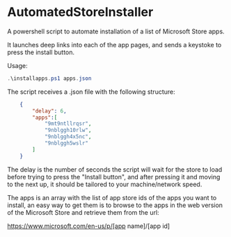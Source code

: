 # AutomatedStoreInstaller
A powershell script to automate installation of a  list of Microsoft Store apps.

It launches deep links into each of the app pages, and sends a keystoke to press the install button.

Usage:
``` powershell
.\installapps.ps1 apps.json
```

The script receives a .json file with the following structure:

```json
    {
        "delay": 6,
        "apps":[
            "9mt9ntllrqsr",
            "9nblggh10rlw",
            "9nblggh4x5nc",
            "9nblggh5wslr"
        ]
    }
```

The delay is the number of seconds the script will wait for the store to load before trying to press the "Install button", and after pressing it and moving to the next up, it should be tailored to your machine/network speed.

The apps is an array with the list of app store ids of the apps you want to install, an easy way to get them is to browse to the apps in the web version of the Microsoft Store and retrieve them from the url:

https://www.microsoft.com/en-us/p/[app name]/[app id]
